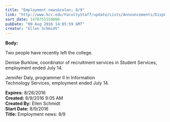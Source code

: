 ```yaml
---
title: "Employment news&colon; 8/9"
link: "http://www.kcc.edu/FacultyStaff/update/Lists/Announcements/DispForm.aspx?ID=2262"
sort_date: 1470751559000
pubDate: "09 Aug 2016 14:05:59 GMT"
creator: "Ellen Schmidt"
---
```


<div><b>Body:</b> <div class="ExternalClass7C2088DEE7C9417EB0DA6AB6A39D4C2C"><p>​Two people have recently left the college.</p>
<p>Denise Burklow, coordinator of recruitment services in Student Services, employment ended July 14.</p>
<p>Jennifer Daly, programmer II in Information Technology Services, employment ended July 14.</p></div></div>
<div><b>Expires:</b> 8/26/2016</div>
<div><b>Created:</b> 8/9/2016 9:05 AM</div>
<div><b>Created By:</b> Ellen Schmidt</div>
<div><b>Start Date:</b> 8/9/2016</div>
<div><b>Title:</b> Employment news: 8/9</div>
